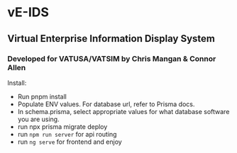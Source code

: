 # vE-IDS

## Virtual Enterprise Information Display System

### Developed for VATUSA/VATSIM by Chris Mangan & Connor Allen

Install:

- Run pnpm install
- Populate ENV values. For database url, refer to Prisma docs.
- In schema.prisma, select appropriate values for what database software you are using.
- run npx prisma migrate deploy
- run `npm run server` for api routing
- run `ng serve` for frontend and enjoy
